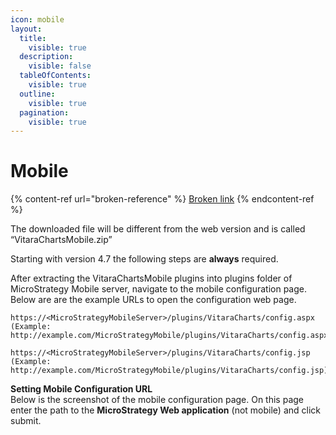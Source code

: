 ```yaml
---
icon: mobile
layout:
  title:
    visible: true
  description:
    visible: false
  tableOfContents:
    visible: true
  outline:
    visible: true
  pagination:
    visible: true
---
```


# Mobile

{% content-ref url="broken-reference" %}
[Broken link](broken-reference)
{% endcontent-ref %}

The downloaded file will be different from the web version and is called “VitaraChartsMobile.zip”

Starting with version 4.7 the following steps are **always** required.

After extracting the VitaraChartsMobile plugins into plugins folder of MicroStrategy Mobile server, navigate to the mobile configuration page. Below are are the example URLs to open the configuration web page.

```
https://<MicroStrategyMobileServer>/plugins/VitaraCharts/config.aspx 
(Example: ​http://example.com/MicroStrategyMobile/plugins/VitaraCharts/config.aspx)
```

```
https://<MicroStrategyMobileServer>/plugins/VitaraCharts/config.jsp 
(Example: ​http://example.com/MicroStrategyMobile/plugins/VitaraCharts/config.jsp)
```

**Setting Mobile Configuration URL**​\
Below is the screenshot of the mobile configuration page. On this page enter the path to the **MicroStrategy Web application** (not mobile) and click submit.
